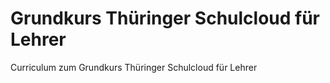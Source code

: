 # Grundkurs Thüringer Schulcloud für Lehrer
Curriculum zum Grundkurs Thüringer Schulcloud für Lehrer